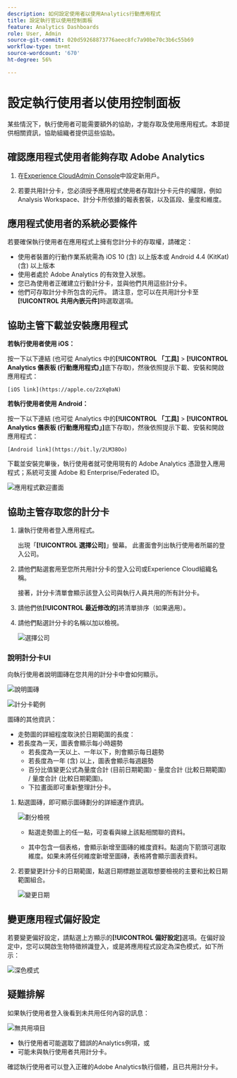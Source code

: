 ```yaml
---
description: 如何設定使用者以使用Analytics行動應用程式
title: 設定執行官以使用控制面板
feature: Analytics Dashboards
role: User, Admin
source-git-commit: 020d59268873776aeec8fc7a90be70c3b6c55b69
workflow-type: tm+mt
source-wordcount: '670'
ht-degree: 56%

---
```



# 設定執行使用者以使用控制面板

某些情況下，執行使用者可能需要額外的協助，才能存取及使用應用程式。本節提供相關資訊，協助組織者提供這些協助。

## 確認應用程式使用者能夠存取 Adobe Analytics

1. 在[Experience CloudAdmin Console](https://experienceleague.adobe.com/docs/analytics/admin/admin-console/permissions/product-profile.html?lang=en)中設定新用戶。

1. 若要共用計分卡，您必須授予應用程式使用者存取計分卡元件的權限，例如Analysis Workspace、計分卡所依據的報表套裝，以及區段、量度和維度。

## 應用程式使用者的系統必要條件

若要確保執行使用者在應用程式上擁有您計分卡的存取權，請確定：

* 使用者裝置的行動作業系統需為 iOS 10 (含) 以上版本或 Android 4.4 (KitKat) (含) 以上版本
* 使用者處於 Adobe Analytics 的有效登入狀態。
* 您已為使用者正確建立行動計分卡，並與他們共用這些計分卡。
* 他們可存取計分卡所包含的元件。 請注意，您可以在共用計分卡至&#x200B;**[!UICONTROL 共用內嵌元件]**&#x200B;時選取選項。

## 協助主管下載並安裝應用程式

**若執行使用者使用 iOS：**

按一下以下連結 (也可從 Analytics 中的&#x200B;**[!UICONTROL 「工具]** > **[!UICONTROL Analytics 儀表板 (行動應用程式)」]**&#x200B;底下存取)，然後依照提示下載、安裝和開啟應用程式：

`[iOS link](https://apple.co/2zXq0aN)`

**若執行使用者使用 Android：**

按一下以下連結 (也可從 Analytics 中的&#x200B;**[!UICONTROL 「工具]** > **[!UICONTROL Analytics 儀表板 (行動應用程式)」]**&#x200B;底下存取)，然後依照提示下載、安裝和開啟應用程式：

`[Android link](https://bit.ly/2LM38Oo)`

下載並安裝完畢後，執行使用者就可使用現有的 Adobe Analytics 憑證登入應用程式；系統可支援 Adobe 和 Enterprise/Federated ID。

![應用程式歡迎畫面](assets/welcome.png)

## 協助主管存取您的計分卡

1. 讓執行使用者登入應用程式。

   出現「**[!UICONTROL 選擇公司]**」螢幕。 此畫面會列出執行使用者所屬的登入公司。

1. 請他們點選套用至您所共用計分卡的登入公司或Experience Cloud組織名稱。

   接著，計分卡清單會顯示該登入公司與執行人員共用的所有計分卡。

1. 請他們依&#x200B;**[!UICONTROL 最近修改的]**&#x200B;將清單排序（如果適用）。

1. 請他們點選計分卡的名稱以加以檢視。

   ![選擇公司](assets/accesscard.png)


### 說明計分卡UI

向執行使用者說明圖磚在您共用的計分卡中會如何顯示。

![說明圖磚](assets/newexplain.png)

![計分卡範例](assets/intro_scorecard.png)

圖磚的其他資訊：

* 走勢圖的詳細程度取決於日期範圍的長度：
* 若長度為一天，圖表會顯示每小時趨勢
   * 若長度為一天以上、一年以下，則會顯示每日趨勢
   * 若長度為一年 (含) 以上，圖表會顯示每週趨勢
   * 百分比值變更公式為量度合計 (目前日期範圍) - 量度合計 (比較日期範圍) / 量度合計 (比較日期範圍)。
   * 下拉畫面即可重新整理計分卡。


1. 點選圖磚，即可顯示圖磚劃分的詳細運作資訊。

   ![劃分檢視](assets/sparkline.png)

   * 點選走勢圖上的任一點，可查看與線上該點相關聯的資料。

   * 其中包含一個表格，會顯示新增至圖磚的維度資料。點選向下箭頭可選取維度。如果未將任何維度新增至圖磚，表格將會顯示圖表資料。

1. 若要變更計分卡的日期範圍，點選日期標題並選取想要檢視的主要和比較日期範圍組合。

   ![變更日期](assets/changedate.png)

## 變更應用程式偏好設定

若要變更偏好設定，請點選上方顯示的&#x200B;**[!UICONTROL 偏好設定]**&#x200B;選項。在偏好設定中，您可以開啟生物特徵辨識登入，或是將應用程式設定為深色模式，如下所示：

![深色模式](assets/darkmode.png)

## 疑難排解

如果執行使用者登入後看到未共用任何內容的訊息：

![無共用項目](assets/nothing.png)

* 執行使用者可能選取了錯誤的Analytics例項，或
* 可能未與執行使用者共用計分卡。

確認執行使用者可以登入正確的Adobe Analytics執行個體，且已共用計分卡。

